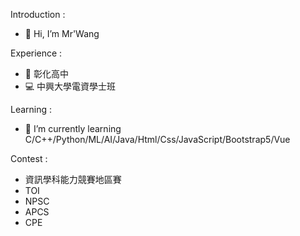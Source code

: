Introduction :
- 👋 Hi, I’m Mr'Wang

Experience :                                                      
- 🥇 彰化高中                                                
- 💻 中興大學電資學士班

Learning : 
- 🌱 I’m currently learning C/C++/Python/ML/AI/Java/Html/Css/JavaScript/Bootstrap5/Vue

Contest :
- 資訊學科能力競賽地區賽
- TOI
- NPSC
- APCS
- CPE
